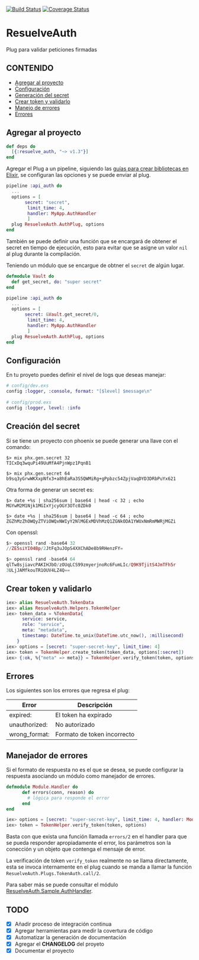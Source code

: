 [![Build Status](https://travis-ci.org/resuelve/resuelve-auth-plug.svg?branch=master)](https://travis-ci.org/resuelve/resuelve-auth-plug)
[![Coverage Status](https://coveralls.io/repos/github/resuelve/resuelve-auth-plug/badge.svg?branch=master)](https://coveralls.io/github/resuelve/resuelve-auth-plug?branch=master)

# ResuelveAuth

Plug para validar peticiones firmadas

## CONTENIDO

* [Agregar al proyecto](#add-project)
* [Configuración](#config)
* [Generación del secret](#key-gen)
* [Crear token y validarlo](#create-token)
* [Manejo de errores](#error-handler)
* [Errores](#errors)

<a name="add-project"></a>

## Agregar al proyecto

```elixir
def deps do
  [{:resuelve_auth, "~> v1.3"}]
end
```

Agregar el Plug a un pipeline, siguiendo las [guías para crear bibliotecas en Elixir](https://hexdocs.pm/elixir/master/library-guidelines.html), se configuran las opciones y se puede enviar al plug.

```elixir
pipeline :api_auth do
  ...
  options = [
       secret: "secret",
  		limit_time: 4,
  		handler: MyApp.AuthHandler
  		]
  plug ResuelveAuth.AuthPlug, options
end
```

También se puede definir una función que se encargará de obtener el secret en tiempo de ejecución, esto para evitar que se asigne un valor `nil` al plug durante la compilación.

Teniendo un módulo que se encargue de obtner el `secret` de algún lugar.

```elixir
defmodule Vault do
  def get_secret, do: "super secret"
end
```

```elixir
pipeline :api_auth do
  ...
  options = [
       secret: &Vault.get_secret/0,
  		limit_time: 4,
  		handler: MyApp.AuthHandler
  		]
  plug ResuelveAuth.AuthPlug, options
end
```

<a name="config"></a>

## Configuración

En tu proyeto puedes definir el nivel de logs que deseas manejar:

```elixir
# config/dev.exs
config :logger, :console, format: "[$level] $message\n"
 
# config/prod.exs
config :logger, level: :info

```

## Creación del secret

Si se tiene un proyecto con phoenix se puede generar una llave con el comando:

```terminal
$> mix phx.gen.secret 32
TICxDq3wquPi49UuMfA4PjnWpz1PqnB1

$> mix phx.gen.secret 64
b9sq3yGrwWKXxpNfx3+a8hEaRa3S5QWMiRg+gPpbzc54ZpjVaqDYD3DRbPuYx621

```

Otra forma de generar un secret es:

```terminal
$> date +%s | sha256sum | base64 | head -c 32 ; echo
MGYwM2M1Njk1MGIxYjcyOGY3OTc0ZDk0

$> date +%s | sha256sum | base64 | head -c 64 ; echo
ZGZhMzZhOWQyZTViOWQxNWIyY2NlMGExMDVhMzQ1ZGNkODA1YWUxNmRmMWRjMGZi

```

Con openssl:

```elixir
$> openssl rand -base64 32
//ZE5siYI04Bp/2JtFq3uJOpS4XXChADe8b9RHenzFY=

$> openssl rand -base64 64
qlTw8sjiavcPAKIHJbO/zOUqLCS99zmyerjnoRc6FumLIc/Q9K9TjitS4JmTFh5r
3ULjJAMfkouTR1OUV4LZ4Q==

```

<a name="create-token"></a>

## Crear token y validarlo

```elixir
iex> alias ResuelveAuth.TokenData
iex> alias ResuelveAuth.Helpers.TokenHelper
iex> token_data = %TokenData{
      service: service,
      role: "service",
      meta: "metadata",
      timestamp: DateTime.to_unix(DateTime.utc_now(), :millisecond)
    }
iex> options = [secret: "super-secret-key", limit_time: 4]
iex> token = TokenHelper.create_token(token_data, options[:secret])
iex> {:ok, %{"meta" => meta}} = TokenHelper.verify_token(token, options)

```

<a name="errors"></a>

## Errores

Los siguientes son los errores que regresa el plug:

|   Error       | Descripción    |
| ------------- | -------------- |
| expired:      | El token ha expirado |
| unauthorized: | No autorizado |
| wrong_format: | Formato de token incorrecto |

<a name="error-handler"></a>

## Manejador de errores

Si el formato de respuesta no es el que se desea, se puede configurar la respuesta asociando un módulo como manejador de errores. 

```elixir
defmodule Module.Handler do
	  def errors(conn, reason) do
	  	# lógica para responde el error
	  end
end

iex> options = [secret: "super-secret-key", limit_time: 4, handler: Module.Handler]
iex> token = TokenHelper.verify_token(token, options)

```

Basta con que exista una función llamada `errors/2` en el handler para que se pueda responder apropiadamente el error, los parámetros son la conección y un objeto que contenga el mensaje de error. 

La verificación de token `verify_token` realmente no se llama directamente, esta se invoca internamente en el plug cuando se manda a llamar la función `ResuelveAuth.Plugs.TokenAuth.call/2`.

Para saber más se puede consultar el módulo [ResuelveAuth.Sample.AuthHandler](lib/sample/auth_handler.ex).


## TODO

 - [x] Añadir proceso de integración continua
 - [x] Agregar herramientas para medir la covertura de código
 - [x] Automatizar la generación de documentación
 - [x] Agregar el **CHANGELOG** del proyeto
 - [x] Documentar el proyecto
